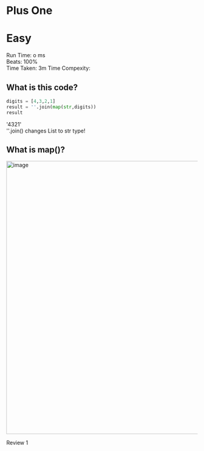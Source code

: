 Plus One
=========
# Easy
Run Time: o ms         
Beats: 100%      
Time Taken: 3m
Time Compexity: 

## What is this code?
```python
digits = [4,3,2,1]
result = ''.join(map(str,digits))
result
```
'4321'   
''.join() changes List to str type!

## What is map()?
<img width="1129" height="719" alt="image" src="https://github.com/user-attachments/assets/bfbbfe10-188c-4b0e-987b-b28f7e05a779" />


Review 1
